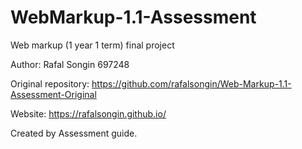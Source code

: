 # WebMarkup-1.1-Assessment
 Web markup (1 year 1 term) final project

Author: Rafal Songin 697248

Original repository: https://github.com/rafalsongin/Web-Markup-1.1-Assessment-Original

Website: https://rafalsongin.github.io/

Created by Assessment guide.
